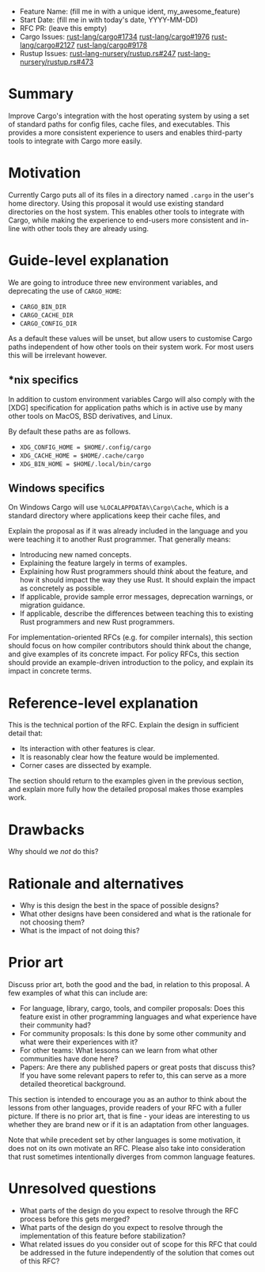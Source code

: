- Feature Name: (fill me in with a unique ident, my_awesome_feature)
- Start Date: (fill me in with today's date, YYYY-MM-DD)
- RFC PR: (leave this empty)
- Cargo Issues:
  [rust-lang/cargo#1734](https://github.com/rust-lang/cargo/issues/1734)
  [rust-lang/cargo#1976](https://github.com/rust-lang/cargo/issues/1976)
  [rust-lang/cargo#2127](https://github.com/rust-lang/cargo/pull/2127)
  [rust-lang/cargo#9178](https://github.com/rust-lang/cargo/pull/9178)
- Rustup Issues:
  [rust-lang-nursery/rustup.rs#247](https://github.com/rust-lang-nursery/rustup.rs/issues/247)
  [rust-lang-nursery/rustup.rs#473](https://github.com/rust-lang-nursery/rustup.rs/issues/473)

# Summary
[summary]: #summary

Improve Cargo's integration with the host operating system by using a set
of standard paths for config files, cache files, and executables.  This
provides a more consistent experience to users and enables third-party tools
to integrate with Cargo more easily.


# Motivation
[motivation]: #motivation

Currently Cargo puts all of its files in a directory named `.cargo` in the
user's home directory.  Using this proposal it would use existing standard
directories on the host system.  This enables other tools to integrate with
Cargo, while making the experience to end-users more consistent and in-line
with other tools they are already using.


# Guide-level explanation
[guide-level-explanation]: #guide-level-explanation

We are going to introduce three new environment variables, and
deprecating the use of `CARGO_HOME`:

- `CARGO_BIN_DIR`
- `CARGO_CACHE_DIR`
- `CARGO_CONFIG_DIR`

As a default these values will be unset, but allow users to customise Cargo paths
independent of how other tools on their system work.  For most users this will be
irrelevant however.

## *nix specifics

In addition to custom environment variables Cargo will also comply with the [XDG]
specification for application paths which is in active use by many other tools on
MacOS, BSD derivatives, and Linux.

By default these paths are as follows.

- `XDG_CONFIG_HOME = $HOME/.config/cargo`
- `XDG_CACHE_HOME = $HOME/.cache/cargo`
- `XDG_BIN_HOME = $HOME/.local/bin/cargo`

## Windows specifics

On Windows Cargo will use `%LOCALAPPDATA%\Cargo\Cache`, which is a standard directory
where applications keep their cache files, and 

Explain the proposal as if it was already included in the language and you were teaching it 
to another Rust programmer. That generally means:

- Introducing new named concepts.
- Explaining the feature largely in terms of examples.
- Explaining how Rust programmers should *think* about the feature, and how it should impact the way they use Rust. It should explain the impact as concretely as possible.
- If applicable, provide sample error messages, deprecation warnings, or migration guidance.
- If applicable, describe the differences between teaching this to existing Rust programmers and new Rust programmers.

For implementation-oriented RFCs (e.g. for compiler internals), this section should focus on how compiler contributors should think about the change, and give examples of its concrete impact. For policy RFCs, this section should provide an example-driven introduction to the policy, and explain its impact in concrete terms.

# Reference-level explanation
[reference-level-explanation]: #reference-level-explanation

This is the technical portion of the RFC. Explain the design in sufficient detail that:

- Its interaction with other features is clear.
- It is reasonably clear how the feature would be implemented.
- Corner cases are dissected by example.

The section should return to the examples given in the previous section, and explain more fully how the detailed proposal makes those examples work.

# Drawbacks
[drawbacks]: #drawbacks

Why should we *not* do this?

# Rationale and alternatives
[rationale-and-alternatives]: #rationale-and-alternatives

- Why is this design the best in the space of possible designs?
- What other designs have been considered and what is the rationale for not choosing them?
- What is the impact of not doing this?

# Prior art
[prior-art]: #prior-art

Discuss prior art, both the good and the bad, in relation to this proposal.
A few examples of what this can include are:

- For language, library, cargo, tools, and compiler proposals: Does this feature exist in other programming languages and what experience have their community had?
- For community proposals: Is this done by some other community and what were their experiences with it?
- For other teams: What lessons can we learn from what other communities have done here?
- Papers: Are there any published papers or great posts that discuss this? If you have some relevant papers to refer to, this can serve as a more detailed theoretical background.

This section is intended to encourage you as an author to think about the lessons from other languages, provide readers of your RFC with a fuller picture.
If there is no prior art, that is fine - your ideas are interesting to us whether they are brand new or if it is an adaptation from other languages.

Note that while precedent set by other languages is some motivation, it does not on its own motivate an RFC.
Please also take into consideration that rust sometimes intentionally diverges from common language features.

# Unresolved questions
[unresolved-questions]: #unresolved-questions

- What parts of the design do you expect to resolve through the RFC process before this gets merged?
- What parts of the design do you expect to resolve through the implementation of this feature before stabilization?
- What related issues do you consider out of scope for this RFC that could be addressed in the future independently of the solution that comes out of this RFC?
